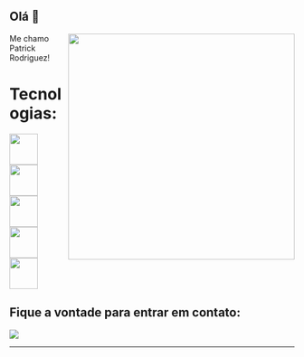 ## Olá 👋

<img src="https://raw.githubusercontent.com/MicaelliMedeiros/micaellimedeiros/master/image/computer-illustration.png" min-width="400px" max-width="400px" width="400px" align="right">

<p align="left"> 
 Me chamo Patrick Rodriguez!
</p>

<p align="left">
 <h1>Tecnologias: </h1>
  <div class="container">
  <img src="https://icon.icepanel.io/Technology/svg/Python.svg" width="50" height="55" />
  <img src="https://icon.icepanel.io/Technology/svg/Pandas.svg" width="50" height="55"/>
  <img src="https://icon.icepanel.io/Technology/svg/Jupyter.svg" width="50" height="55" />
   <img src="https://icon.icepanel.io/Technology/svg/scikit-learn.svg" width="50" height="55" />
   <img src="https://icon.icepanel.io/Technology/svg/Visual-Studio-Code-%28VS-Code%29.svg" width="50" height="55" />
  </div>
</p>

<p align="left">
  <h2>Fique a vontade para entrar em contato:</h2>
</p>

<p align="left">
  <a href="https://www.linkedin.com/in/ptrktodev/" target="_blank">
       <img src="https://skillicons.dev/icons?i=linkedin" />
  </a>
</p>

<hr>

